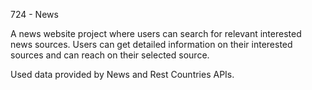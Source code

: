 724 - News

A news website project where users can search for relevant interested news sources. Users can get detailed information on their interested sources and can reach on their selected source. 

Used data provided by News and Rest Countries APIs.